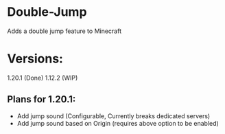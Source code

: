 # Double-Jump
Adds a double jump feature to Minecraft

# Versions:

1.20.1 (Done)
1.12.2 (WIP)

## Plans for 1.20.1:
- Add jump sound (Configurable, Currently breaks dedicated servers)
- Add jump sound based on Origin (requires above option to be enabled)
